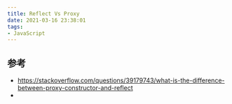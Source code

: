 ```yaml
---
title: Reflect Vs Proxy
date: 2021-03-16 23:38:01
tags:
- JavaScript
---
```








## 参考

- https://stackoverflow.com/questions/39179743/what-is-the-difference-between-proxy-constructor-and-reflect
- 

